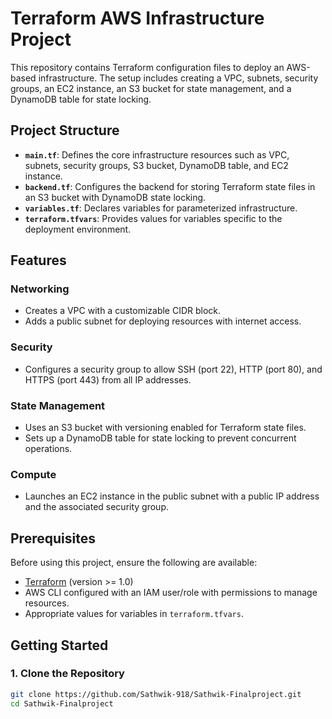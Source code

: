 # Terraform AWS Infrastructure Project

This repository contains Terraform configuration files to deploy an AWS-based infrastructure. The setup includes creating a VPC, subnets, security groups, an EC2 instance, an S3 bucket for state management, and a DynamoDB table for state locking.

## Project Structure

- **`main.tf`**: Defines the core infrastructure resources such as VPC, subnets, security groups, S3 bucket, DynamoDB table, and EC2 instance.
- **`backend.tf`**: Configures the backend for storing Terraform state files in an S3 bucket with DynamoDB state locking.
- **`variables.tf`**: Declares variables for parameterized infrastructure.
- **`terraform.tfvars`**: Provides values for variables specific to the deployment environment.

## Features

### Networking
- Creates a VPC with a customizable CIDR block.
- Adds a public subnet for deploying resources with internet access.

### Security
- Configures a security group to allow SSH (port 22), HTTP (port 80), and HTTPS (port 443) from all IP addresses.

### State Management
- Uses an S3 bucket with versioning enabled for Terraform state files.
- Sets up a DynamoDB table for state locking to prevent concurrent operations.

### Compute
- Launches an EC2 instance in the public subnet with a public IP address and the associated security group.

## Prerequisites

Before using this project, ensure the following are available:
- [Terraform](https://www.terraform.io/downloads.html) (version >= 1.0)
- AWS CLI configured with an IAM user/role with permissions to manage resources.
- Appropriate values for variables in `terraform.tfvars`.

## Getting Started

### 1. Clone the Repository
```bash
git clone https://github.com/Sathwik-918/Sathwik-Finalproject.git
cd Sathwik-Finalproject

